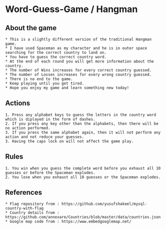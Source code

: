 # Word-Guess-Game / Hangman

## About the game
    * This is a slightly different version of the traditional Hangman game.
    * I have used Spaceman as my character and he is in outer space searching for the correct country to land on.
    * You have to guess the correct country word.
    * At the end of each round you will get more information about the country.
    * The number of Wins increases for every correct country guessed.
    * The number of Losses increases for every wrong country guessed.
    * There is no end to the game.
    * Keep playing until you get tired.
    * Hope you enjoy my game and learn something new today!

## Actions
    1. Press any alphabet keys to guess the letters in the country word which is diplayed in the form of dashes.
    2. If you press any key other than the alphabets, then there will be no action performed.
    3. If you press the same alphabet again, then it will not perform any action and not reduce your guesses.
    3. Having the caps lock on will not affect the game play.

## Rules
    1. You win when you guess the complete word before you exhaust all 10 guesses or before the Spaceman explodes.
    2. You lose when you exhaust all 10 guesses or the Spaceman explodes.
    
## References
    * Flag repository from : https://github.com/yusufshakeel/mysql-country-with-flag
    * Country details from : https://github.com/annexare/Countries/blob/master/data/countries.json
    * Google map code from : https://www.embedgooglemap.net/
